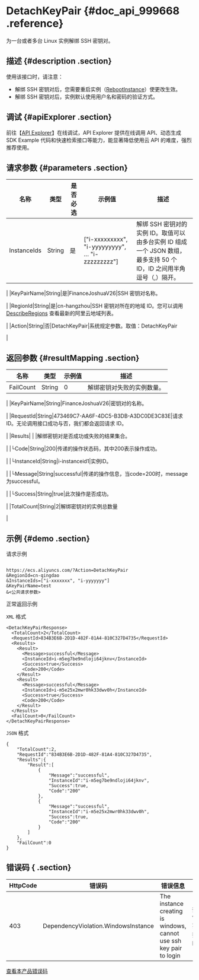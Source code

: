 # DetachKeyPair {#doc_api_999668 .reference}

为一台或者多台 Linux 实例解绑 SSH 密钥对。

## 描述 {#description .section}

使用该接口时，请注意：

-   解绑 SSH 密钥对后，您需要重启实例（[RebootInstance](~~25502~~)）使更改生效。
-   解绑 SSH 密钥对后，实例默认使用用户名和密码的验证方式。

## 调试 {#apiExplorer .section}

前往【[API Explorer](https://api.aliyun.com/#product=Ecs&api=DetachKeyPair)】在线调试，API Explorer 提供在线调用 API、动态生成 SDK Example 代码和快速检索接口等能力，能显著降低使用云 API 的难度，强烈推荐使用。

## 请求参数 {#parameters .section}

|名称|类型|是否必选|示例值|描述|
|--|--|----|---|--|
|InstanceIds|String|是|\["i-xxxxxxxxx", "i-yyyyyyyyy", … "i-zzzzzzzzz"\]|解绑 SSH 密钥对的实例 ID。取值可以由多台实例 ID 组成一个 JSON 数组，最多支持 50 个 ID，ID 之间用半角逗号（,）隔开。

 |
|KeyPairName|String|是|FinanceJoshuaV26|SSH 密钥对名称。

 |
|RegionId|String|是|cn-hangzhou|SSH 密钥对所在的地域 ID。您可以调用 [DescribeRegions](~~25609~~) 查看最新的阿里云地域列表。

 |
|Action|String|否|DetachKeyPair|系统规定参数。取值：DetachKeyPair

 |

## 返回参数 {#resultMapping .section}

|名称|类型|示例值|描述|
|--|--|---|--|
|FailCount|String|0|解绑密钥对失败的实例数量。

 |
|KeyPairName|String|FinanceJoshuaV26|密钥对的名称。

 |
|RequestId|String|473469C7-AA6F-4DC5-B3DB-A3DC0DE3C83E|请求 ID。无论调用接口成功与否，我们都会返回请求 ID。

 |
|Results| | |解绑密钥对是否成功或失败的结果集合。

 |
|└Code|String|200|传递的操作状态码，其中200表示操作成功。

 |
|└InstanceId|String|i-instanceid1|实例ID。

 |
|└Message|String|successful|传递的操作信息，当code=200时，message为successful。

 |
|└Success|String|true|此次操作是否成功。

 |
|TotalCount|String|2|解绑密钥对的实例总数量

 |

## 示例 {#demo .section}

请求示例

``` {#request_demo}

https://ecs.aliyuncs.com/?Action=DetachKeyPair
&RegionId=cn-qingdao
&InstanceIds=["i-xxxxxxx", "i-yyyyyyy"]
&KeyPairName=test
&<公共请求参数>

```

正常返回示例

`XML` 格式

``` {#xml_return_success_demo}
<DetachKeyPairResponse>
  <TotalCount>2</TotalCount>
  <RequestId>834B3E6B-2D1D-482F-81A4-810C327D4735</RequestId>
  <Results>
    <Result>
      <Message>successful</Message>
      <InstanceId>i-m5eg7be9ndloji64jknv</InstanceId>
      <Success>true</Success>
      <Code>200</Code>
    </Result>
    <Result>
      <Message>successful</Message>
      <InstanceId>i-m5e25x2mwr0hk33dwv0h</InstanceId>
      <Success>true</Success>
      <Code>200</Code>
    </Result>
  </Results>
  <FailCount>0</FailCount>
</DetachKeyPairResponse>

```

`JSON` 格式

``` {#json_return_success_demo}
{
	"TotalCount":2,
	"RequestId":"834B3E6B-2D1D-482F-81A4-810C327D4735",
	"Results":{
		"Result":[
			{
				"Message":"successful",
				"InstanceId":"i-m5eg7be9ndloji64jknv",
				"Success":true,
				"Code":"200"
			},
			{
				"Message":"successful",
				"InstanceId":"i-m5e25x2mwr0hk33dwv0h",
				"Success":true,
				"Code":"200"
			}
		]
	},
	"FailCount":0
}
```

## 错误码 { .section}

|HttpCode|错误码|错误信息|描述|
|--------|---|----|--|
|403|DependencyViolation.WindowsInstance|The instance creating is windows, cannot use ssh key pair to login|指定的windows实例不支持解绑keypair。|

[查看本产品错误码](https://error-center.aliyun.com/status/product/Ecs)

